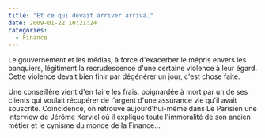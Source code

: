 ```yaml
---
title: "Et ce qui devait arriver arriva…"
date: 2009-01-22 10:21:24
categories:
  - Finance
---
```


Le gouvernement et les médias, à force d'exacerber le mépris envers les banquiers, légitiment la recrudescence d'une certaine violence à leur égard. Cette violence devait bien finir par dégénérer un jour, c'est chose faite.

<!-- more -->

Une conseillère vient d'en faire les frais, poignardée à mort par un de ses clients qui voulait récupérer de l'argent d'une assurance vie qu'il avait souscrite. Coïncidence, on retrouve aujourd'hui-même dans Le Parisien une interview de Jérôme Kerviel où il explique toute l'immoralité de son ancien métier et le cynisme du monde de la Finance…